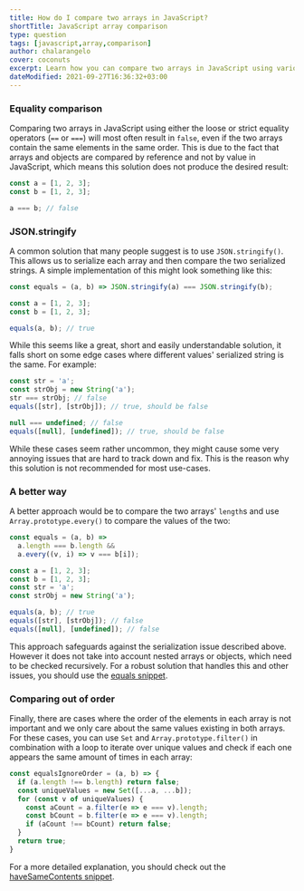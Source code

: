 ```yaml
---
title: How do I compare two arrays in JavaScript?
shortTitle: JavaScript array comparison
type: question
tags: [javascript,array,comparison]
author: chalarangelo
cover: coconuts
excerpt: Learn how you can compare two arrays in JavaScript using various different techniques.
dateModified: 2021-09-27T16:36:32+03:00
---
```


### Equality comparison

Comparing two arrays in JavaScript using either the loose or strict equality operators (`==` or `===`) will most often result in `false`, even if the two arrays contain the same elements in the same order. This is due to the fact that arrays and objects are compared by reference and not by value in JavaScript, which means this solution does not produce the desired result:

```js
const a = [1, 2, 3];
const b = [1, 2, 3];

a === b; // false
```

### JSON.stringify

A common solution that many people suggest is to use `JSON.stringify()`. This allows us to serialize each array and then compare the two serialized strings. A simple implementation of this might look something like this:

```js
const equals = (a, b) => JSON.stringify(a) === JSON.stringify(b);

const a = [1, 2, 3];
const b = [1, 2, 3];

equals(a, b); // true
```

While this seems like a great, short and easily understandable solution, it falls short on some edge cases where different values' serialized string is the same. For example:

```js
const str = 'a';
const strObj = new String('a');
str === strObj; // false
equals([str], [strObj]); // true, should be false

null === undefined; // false
equals([null], [undefined]); // true, should be false
```

While these cases seem rather uncommon, they might cause some very annoying issues that are hard to track down and fix. This is the reason why this solution is not recommended for most use-cases.

### A better way

A better approach would be to compare the two arrays' `length`s and use `Array.prototype.every()` to compare the values of the two:

```js
const equals = (a, b) =>
  a.length === b.length &&
  a.every((v, i) => v === b[i]);

const a = [1, 2, 3];
const b = [1, 2, 3];
const str = 'a';
const strObj = new String('a');

equals(a, b); // true
equals([str], [strObj]); // false
equals([null], [undefined]); // false
```

This approach safeguards against the serialization issue described above. However it does not take into account nested arrays or objects, which need to be checked recursively. For a robust solution that handles this and other issues, you should use the [equals snippet](/js/s/equals).

### Comparing out of order

Finally, there are cases where the order of the elements in each array is not important and we only care about the same values existing in both arrays. For these cases, you can use `Set` and `Array.prototype.filter()` in combination with a loop to iterate over unique values and check if each one appears the same amount of times in each array:

```js
const equalsIgnoreOrder = (a, b) => {
  if (a.length !== b.length) return false;
  const uniqueValues = new Set([...a, ...b]);
  for (const v of uniqueValues) {
    const aCount = a.filter(e => e === v).length;
    const bCount = b.filter(e => e === v).length;
    if (aCount !== bCount) return false;
  }
  return true;
}
```

For a more detailed explanation, you should check out the [haveSameContents snippet](/js/s/have-same-contents).
